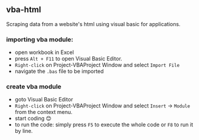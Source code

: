 ## vba-html

Scraping data from a website's html using visual basic for applications.

### importing vba module:

- open workbook in Excel <br>
- press `Alt + F11` to open Visual Basic Editor. <br>
- `Right-click` on Project-VBAProject Window and select `Import File` <br>
- navigate the `.bas` file to be imported <br>

### create vba module

- goto Visual Basic Editor <br>
- `Right-click` on Project-VBAProject Window and select `Insert` &rarr; `Module` from the context menu. <br>
- start coding :blush: <br>
- to run the code: simply press `F5` to execute the whole code or `F8` to run it by line.
